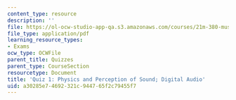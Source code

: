```yaml
---
content_type: resource
description: ''
file: https://ol-ocw-studio-app-qa.s3.amazonaws.com/courses/21m-380-music-and-technology-sound-design-spring-2016/a30285e74692321c944765f2c79455f7_MIT21M_380S16_quiz1.pdf
file_type: application/pdf
learning_resource_types:
- Exams
ocw_type: OCWFile
parent_title: Quizzes
parent_type: CourseSection
resourcetype: Document
title: 'Quiz 1: Physics and Perception of Sound; Digital Audio'
uid: a30285e7-4692-321c-9447-65f2c79455f7
---
```

